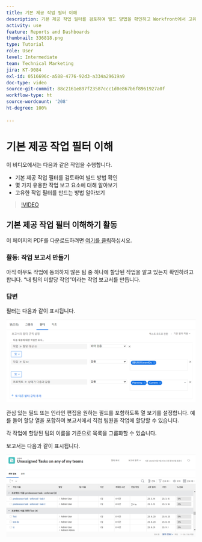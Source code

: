 ```yaml
---
title: 기본 제공 작업 필터 이해
description: 기본 제공 작업 필터를 검토하여 빌드 방법을 확인하고 Workfront에서 고유한 작업 필터를 생성하는 방법을 알아봅니다.
activity: use
feature: Reports and Dashboards
thumbnail: 336818.png
type: Tutorial
role: User
level: Intermediate
team: Technical Marketing
jira: KT-9084
exl-id: 0516696c-a588-4776-92d3-a334a29619a9
doc-type: video
source-git-commit: 88c2161e897f23587ccc1d0e867b6f8961927a0f
workflow-type: ht
source-wordcount: '208'
ht-degree: 100%

---
```


# 기본 제공 작업 필터 이해

이 비디오에서는 다음과 같은 작업을 수행합니다.

* 기본 제공 작업 필터를 검토하여 빌드 방법 확인
* 몇 가지 유용한 작업 보고 요소에 대해 알아보기
* 고유한 작업 필터를 만드는 방법 알아보기

>[!VIDEO](https://video.tv.adobe.com/v/336818/?quality=12&learn=on)

## 기본 제공 작업 필터 이해하기 활동

이 페이지의 PDF를 다운로드하려면 [여기를 클릭](/help/assets/understand-built-in-task-filters-activities.pdf)하십시오.

### 활동: 작업 보고서 만들기

아직 아무도 작업에 동의하지 않은 팀 중 하나에 할당된 작업을 알고 있는지 확인하려고 합니다. “내 팀의 미할당 작업”이라는 작업 보고서를 만듭니다.

### 답변

필터는 다음과 같이 표시됩니다.

![작업 필터를 생성하는 화면 이미지](assets/opening-built-in-task-filters-1.png)

관심 있는 필드 또는 인라인 편집을 원하는 필드를 포함하도록 열 보기를 설정합니다. 예를 들어 할당 열을 포함하여 보고서에서 직접 팀원을 작업에 할당할 수 있습니다.

각 작업에 할당된 팀의 이름을 기준으로 목록을 그룹화할 수 있습니다.

보고서는 다음과 같이 표시됩니다.

![작업 보고서의 이미지](assets/opening-built-in-task-filters-2.png)
